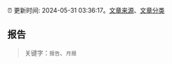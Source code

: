 :alarm_clock: 更新时间: 2024-05-31 03:36:17。[文章来源](/README.md)、[文章分类](/TAGS.md)

## 报告


> 关键字：`报告`、`月报`



